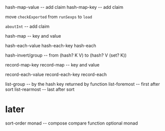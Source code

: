 hash-map-value -- add claim
hash-map-key -- add claim

move `checkExported` from `runSexps` to `load`

`aboutInt` -- add claim

hash-map -- key and value

hash-each-value
hash-each-key
hash-each

hash-invert/group -- from (hash? K V) to (hash? V (set? K))

record-map-key
record-map -- key and value

record-each-value
record-each-key
record-each

list-group -- by the hash key returned by function
list-foremost -- first after sort
list-rearmost -- last after sort

# later

sort-order monad -- compose compare function
optional monad
